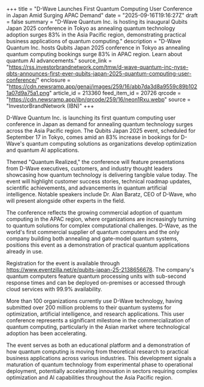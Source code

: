 +++
title = "D-Wave Launches First Quantum Computing User Conference in Japan Amid Surging APAC Demand"
date = "2025-09-16T19:16:27Z"
draft = false
summary = "D-Wave Quantum Inc. is hosting its inaugural Qubits Japan 2025 conference in Tokyo as annealing quantum technology adoption surges 83% in the Asia Pacific region, demonstrating practical business applications of quantum computing."
description = "D-Wave Quantum Inc. hosts Qubits Japan 2025 conference in Tokyo as annealing quantum computing bookings surge 83% in APAC region. Learn about quantum AI advancements."
source_link = "https://rss.investorbrandnetwork.com/tmw/d-wave-quantum-inc-nyse-qbts-announces-first-ever-qubits-japan-2025-quantum-computing-user-conference/"
enclosure = "https://cdn.newsramp.app/genai/images/259/16/abb7da3d8a9559c89b1021a07d9a75a1.png"
article_id = 213360
feed_item_id = 20726
qrcode = "https://cdn.newsramp.app/ibn/qrcode/259/16/neon1Rxu.webp"
source = "InvestorBrandNetwork (IBN)"
+++

<p>D-Wave Quantum Inc. is launching its first quantum computing user conference in Japan as demand for annealing quantum technology surges across the Asia Pacific region. The Qubits Japan 2025 event, scheduled for September 17 in Tokyo, comes amid an 83% increase in bookings for D-Wave's quantum computing solutions as organizations develop optimization and quantum AI applications.</p><p>Themed "Quantum Realized," the conference will feature presentations from D-Wave executives, customers, and industry thought leaders showcasing how quantum technology is delivering tangible value today. The event will highlight customer success stories, technical roadmap updates, scientific achievements, and advancements in quantum artificial intelligence. Notable speakers include Dr. Alan Baratz, CEO of D-Wave, who will present alongside other experts in the field.</p><p>The conference reflects the growing commercial adoption of quantum computing in the APAC region, where organizations are increasingly turning to quantum solutions for complex computational challenges. D-Wave, as the world's first commercial supplier of quantum computers and the only company building both annealing and gate-model quantum systems, positions this event as a demonstration of practical quantum applications already in use.</p><p>Registration for the event is available through <a href="https://www.eventzilla.net/e/qubits-japan-25-2138656678" rel="nofollow" target="_blank">https://www.eventzilla.net/e/qubits-japan-25-2138656678</a>. The company's quantum computers feature quantum processing units with sub-second response times and can be deployed on-premises or accessed through cloud services with 99.9% availability.</p><p>More than 100 organizations currently use D-Wave technology, having submitted over 200 million problems to their quantum systems for optimization, artificial intelligence, and research applications. This user conference represents a significant milestone in the commercialization of quantum computing, particularly in the Asian market where technological adoption has been accelerating.</p><p>The event serves as both an educational platform and a demonstration of how quantum computing is moving from theoretical research to practical business applications across various industries. This development signals a maturation of quantum technology from experimental phase to operational deployment, potentially accelerating innovation in sectors requiring complex optimization and AI capabilities throughout the Asia Pacific region.</p>